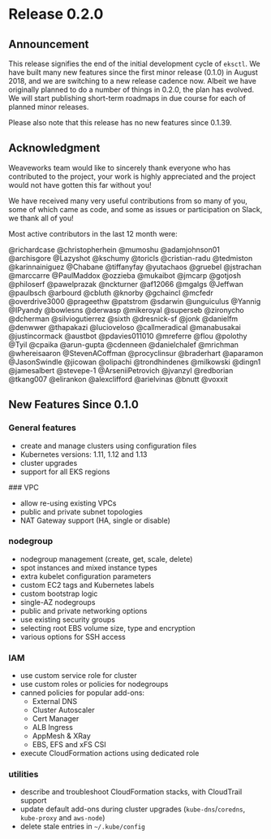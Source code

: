 # Release 0.2.0

## Announcement

This release signifies the end of the initial development cycle of `eksctl`.
We have built many new features since the first minor release (0.1.0)
in August 2018, and we are switching to a new release cadence now.
Albeit we have originally planned to do a number of things in 0.2.0,
the plan has evolved. We will start publishing short-term roadmaps
in due course for each of planned minor releases.

Please also note that this release has no new features since 0.1.39.

## Acknowledgment

Weaveworks team would like to sincerely thank everyone who has
contributed to the project, your work is highly appreciated and
the project would not have gotten this far without you!

We have received many very useful contributions from so many of
you, some of which came as code, and some as issues or participation
on Slack, we thank all of you!

Most active contributors in the last 12 month were:

@richardcase @christopherhein @mumoshu @adamjohnson01 @archisgore @Lazyshot
@kschumy @toricls @cristian-radu @tedmiston @karinnainiguez @Chabane @tiffanyfay
@yutachaos @gruebel @jstrachan @marccarre @PaulMaddox @ozzieba @mukaibot @jmcarp
@gotjosh @philoserf @pawelprazak @nckturner @af12066 @mgalgs @Jeffwan @paulbsch
@arbourd @cbluth @knorby @gchaincl @mcfedr @overdrive3000 @prageethw @patstrom
@sdarwin @unguiculus @Yannig @IPyandy @bowlesns @derwasp @mikeroyal @superseb
@zironycho @dcherman @silviogutierrez @sixth @dresnick-sf @jonk @danielfm
@denwwer @thapakazi @lucioveloso @callmeradical @manabusakai @justincormack
@austbot @pdavies011010 @mreferre @flou @polothy @Tyil @cpaika @arun-gupta
@cdenneen @danielchalef @mrichman @whereisaaron @StevenACoffman @procyclinsur
@braderhart @aparamon @JasonSwindle @jicowan @olipachi @trondhindenes @milkowski
@dingn1 @jamesalbert @stevepe-1 @ArseniiPetrovich @jvanzyl @redborian @tkang007
@elirankon @alexclifford @arielvinas @bnutt @voxxit 

## New Features Since 0.1.0

### General features

- create and manage clusters using configuration files
- Kubernetes versions: 1.11, 1.12 and 1.13
- cluster upgrades
- support for all EKS regions

### VPC

- allow re-using existing VPCs
- public and private subnet topologies
- NAT Gateway support (HA, single or disable)

### nodegroup

- nodegroup management (create, get, scale, delete)
- spot instances and mixed instance types
- extra kubelet configuration parameters
- custom EC2 tags and Kubernetes labels
- custom bootstrap logic
- single-AZ nodegroups
- public and private networking options
- use existing security groups
- selecting root EBS volume size, type and encryption
- various options for SSH access

### IAM

- use custom service role for cluster
- use custom roles or policies for nodegroups
- canned policies for popular add-ons:
  - External DNS
  - Cluster Autoscaler
  - Cert Manager
  - ALB Ingress
  - AppMesh & XRay
  - EBS, EFS and xFS CSI
- execute CloudFormation actions using dedicated role

### utilities

- describe and troubleshoot CloudFormation stacks, with CloudTrail support
- update default add-ons during cluster upgrades (`kube-dns`/`coredns`, `kube-proxy` and `aws-node`)
- delete stale entries in `~/.kube/config`
